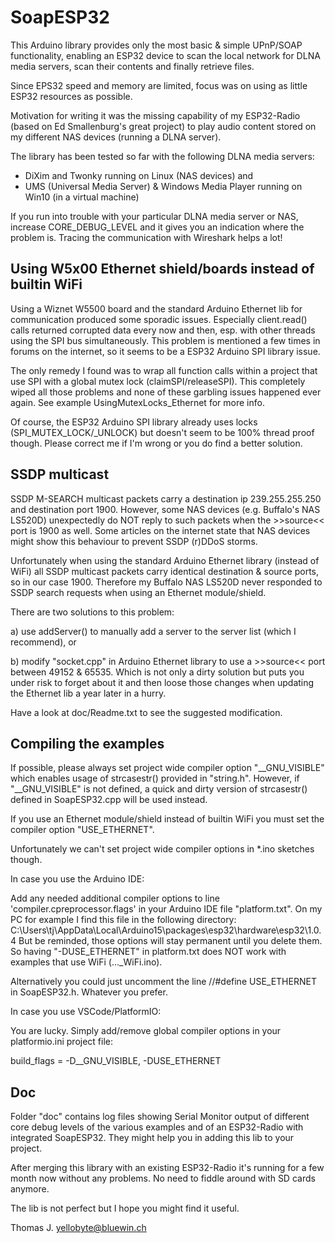 # SoapESP32

This Arduino library provides only the most basic & simple UPnP/SOAP functionality, enabling an ESP32 device to scan the local network for DLNA media servers, scan their contents and finally retrieve files.

Since EPS32 speed and memory are limited, focus was on using as little ESP32 resources as possible.

Motivation for writing it was the missing capability of my ESP32-Radio (based on Ed Smallenburg's great project) to play audio content stored on my different NAS devices (running a DLNA server).

The library has been tested so far with the following DLNA media servers: 

  - DiXim and Twonky running on Linux (NAS devices) and 
  - UMS (Universal Media Server) & Windows Media Player running on Win10 (in a virtual machine)
	
If you run into trouble with your particular DLNA media server or NAS, increase CORE_DEBUG_LEVEL and it gives you an indication where the problem is. Tracing the communication with Wireshark helps a lot!

## Using W5x00 Ethernet shield/boards instead of builtin WiFi

Using a Wiznet W5500 board and the standard Arduino Ethernet lib for communication produced some sporadic issues. Especially client.read() calls returned corrupted data every now and then, esp. with other threads using the SPI bus simultaneously.
This problem is mentioned a few times in forums on the internet, so it seems to be a ESP32 Arduino SPI library issue.

The only remedy I found was to wrap all function calls within a project that use SPI with a global mutex lock (claimSPI/releaseSPI). This completely wiped all those problems and none of these garbling issues happened ever again. 
See example UsingMutexLocks_Ethernet for more info.

Of course, the ESP32 Arduino SPI library already uses locks (SPI_MUTEX_LOCK/_UNLOCK) but doesn't seem to be 100% thread proof though. Please correct me if I'm wrong or you do find a better solution.

## SSDP multicast

SSDP M-SEARCH multicast packets carry a destination ip 239.255.255.250 and destination port 1900.
However, some NAS devices (e.g. Buffalo's NAS LS520D) unexpectedly do NOT reply to such packets when the >>source<< port is 1900 as well. Some articles on the internet state that NAS devices might show this behaviour to prevent SSDP (r)DDoS storms.

Unfortunately when using the standard Arduino Ethernet library (instead of WiFi) all SSDP multicast packets carry identical destination & source ports, so in our case 1900. Therefore my Buffalo NAS LS520D never responded to SSDP search requests when using an Ethernet module/shield.

There are two solutions to this problem:

a) use addServer() to manually add a server to the server list (which I recommend), or

b) modify "socket.cpp" in Arduino Ethernet library to use a >>source<< port between 49152 & 65535. Which is not only a dirty solution but puts you under risk to forget about it and then loose those changes when updating the Ethernet lib a year later in a hurry.

Have a look at doc/Readme.txt to see the suggested modification.

## Compiling the examples

If possible, please always set project wide compiler option "__GNU_VISIBLE" which enables usage of strcasestr() provided in "string.h". 
However, if "__GNU_VISIBLE" is not defined, a quick and dirty version of strcasestr() defined in SoapESP32.cpp will be used instead.

If you use an Ethernet module/shield instead of builtin WiFi you must set the compiler option "USE_ETHERNET".

Unfortunately we can't set project wide compiler options in *.ino sketches though. 

In case you use the Arduino IDE:

Add any needed additional compiler options to line 'compiler.cpreprocessor.flags' in your Arduino IDE file "platform.txt". 
On my PC for example I find this file in the following directory:
	C:\Users\tj\AppData\Local\Arduino15\packages\esp32\hardware\esp32\1.0.4
But be reminded, those options will stay permanent until you delete them. So having "-DUSE_ETHERNET" in platform.txt does NOT work with examples that use WiFi (..._WiFi.ino).

Alternatively you could just uncomment the line //#define USE_ETHERNET in SoapESP32.h. Whatever you prefer.

In case you use VSCode/PlatformIO:

You are lucky. Simply add/remove global compiler options in your platformio.ini project file:

build_flags = -D__GNU_VISIBLE, -DUSE_ETHERNET
	
## Doc 

Folder "doc" contains log files showing Serial Monitor output of different core debug levels of the various examples and of an ESP32-Radio with integrated SoapESP32. They might help you in adding this lib to your project.
		
After merging this library with an existing ESP32-Radio it's running for a few month now without any problems. No need to fiddle around with SD cards anymore.

The lib is not perfect but I hope you might find it useful.

Thomas J. <yellobyte@bluewin.ch>